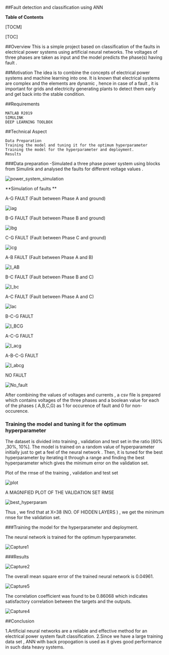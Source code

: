 ##Fault detection and classification using ANN







**Table of Contents**

[TOCM]

[TOC]

##Overview
This is a simple project based on classification of the faults in electrical power systems using artificial neural networks. The voltages of three phases are taken as input and  the model predicts the phase(s) having fault .

##Motivation
The idea is  to combine the concepts of  electrical power systems and machine learning into one. It is known that electrical systems are complex and the elements  are dynamic , hence  in case of a fault , it is important for grids and electricity generating plants to detect them early and get back into the  stable condition.

##Requirements

    MATLAB R2019
    SIMULINK
	DEEP LEARNING TOOLBOX







##Technical Aspect

    Data Preparation
    Training the model and tuning it for the optimum hyperparameter
    Training the model for the hyperparameter and deployment.
	Results

###Data preparation
-Simulated a three phase power system using blocks from Simulink and analysed the faults for different voltage values .

![power_system_simulation](https://user-images.githubusercontent.com/73178941/96730512-db1bee00-13d3-11eb-8655-a8c9f47a86af.PNG)


**Simulation of faults **


A-G FAULT (Fault between Phase A and ground)

![iag](https://user-images.githubusercontent.com/73178941/96731693-28e52600-13d5-11eb-9a1d-b6a672d531db.PNG)

B-G FAULT (Fault between Phase B and ground)


![ibg](https://user-images.githubusercontent.com/73178941/96731697-2b478000-13d5-11eb-8900-853b0ba9fbd6.PNG)

C-G FAULT (Fault between Phase C and ground)


![icg](https://user-images.githubusercontent.com/73178941/96731712-2e427080-13d5-11eb-9a64-afeb914ee8c4.PNG)



A-B FAULT (Fault between Phase A and B)


![I_AB](https://user-images.githubusercontent.com/73178941/96731761-3d292300-13d5-11eb-8c9f-979046a0e2aa.PNG)

B-C FAULT (Fault between Phase B and C)



![I_bc](https://user-images.githubusercontent.com/73178941/96731773-40241380-13d5-11eb-9536-87fe80ca966e.PNG)

A-C FAULT (Fault between Phase A and C)



![Iac](https://user-images.githubusercontent.com/73178941/96731797-474b2180-13d5-11eb-8055-7b7b78cb77e5.PNG)


B-C-G FAULT



![I_BCG](https://user-images.githubusercontent.com/73178941/96732004-82e5eb80-13d5-11eb-86d2-3a75e1b2e8ec.PNG)

A-C-G FAULT 



![I_acg](https://user-images.githubusercontent.com/73178941/96732023-87aa9f80-13d5-11eb-878d-4a47d249f5c0.PNG)



A-B-C-G FAULT




![I_abcg](https://user-images.githubusercontent.com/73178941/96732050-8da08080-13d5-11eb-82a9-7c7e637be87b.PNG)



NO FAULT


![No_fault](https://user-images.githubusercontent.com/73178941/96732065-91cc9e00-13d5-11eb-869d-479d260d7676.PNG)






After combining the values of voltages and currents , a csv file is prepared which contains voltages of the three phases and a boolean value for each of the phases ( A,B,C,G)  as  1 for occurence of fault  and 0 for non-occurence. 

### Training the model and tuning it for the optimum hyperparameter


The dataset is divided into training , validation and test set in the ratio 
[60% ,30%, 10%].
  The  model is trained on a  random value of hyperparameter initially just to get a feel of the neural network . Then, it is tuned for the best hyperparameter by iterating it through a range and finding the best hyperparameter which gives the minimum error on the validation set.

Plot of the rmse of the training , validation and test set


![plot](https://user-images.githubusercontent.com/73178941/96734671-67c8ab00-13d8-11eb-98d1-af08fd816c1b.PNG)


A MAGNIFIED PLOT  OF THE VALIDATION SET RMSE 

![best_hyperparam](https://user-images.githubusercontent.com/73178941/96734980-b24a2780-13d8-11eb-92a8-cd9c453f97fb.PNG)


Thus , we find that at X=38 (NO. OF HIDDEN LAYERS ) , we get the minimum rmse for the validation set.




###Training the model for the hyperparameter and deployment.

The neural network is trained for the optimum hyperparameter.






![Capture1](https://user-images.githubusercontent.com/73178941/96735407-2c7aac00-13d9-11eb-99b3-f95756bec266.PNG)



###Results

![Capture2](https://user-images.githubusercontent.com/73178941/96735918-ae6ad500-13d9-11eb-9f51-b5f33f5a4c28.PNG)

The overall mean square error of the trained neural network is 0.04961.

![Capture5](https://user-images.githubusercontent.com/73178941/96735928-b165c580-13d9-11eb-8ce5-14203e4456ae.PNG)



The correlation coefficient was found to be 0.86068 which indicates satisfactory correlation between the targets and the outputs.


![Capture4](https://user-images.githubusercontent.com/73178941/96735952-b75ba680-13d9-11eb-8072-6419121037a4.PNG)






##Conclusion

1.Artificial neural networks are a reliable and effective method for an electrical power system fault classification.
2.Since we have a large training data set , ANN with back propogation is used as it gives good performance in such data heavy systems.







